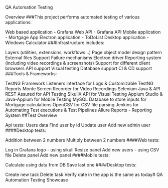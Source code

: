 QA Automation Testing


Overview
###This project performs automated testing of various applications:

Web based application - Grafana
Web API - Grafana API
Mobile application - Mortgage App
Electron application - ToDoList
Desktop application - Windows Calculator
###Infrastructure includes:

Layers (utilities, extensions, workflows...)
Page object model design pattern
External files Support
Failure mechanisms
Electron driver
Reporting system (including video recordings & screenshots)
Support for different client browsers
API support
Visual testing
Database support
CI & CD support
###Tools & Frameworks:

TestNG Framework
Listeners interface for Logs & Customizable TestNG Reports
Monte Screen Recorder for Video Recordings
Selenium Java & API
REST Assured for API Testing
SikuliX API for Visual Testing
Appium Studio & Java-Appium for Mobile Testing
MySQL Database to store inputs for Mortgage calculations
OpenCSV for CSV file parsing
Jenkins for Automating Test executions & Test Pipelines
Allure Reports - Reporting System
##Test Overview

Api tests:
Users data
Find user by id
Update user
Add new admin user
####Desktop tests:

Addition between 2 numbers
Multiply between 2 numbers
####Web tests:

Log in
Grafana logo - using sikuli
Resize panel
Add new users - using CSV file
Delete panel
Add new panel
####Mobile tests:

Calculate using data from DB
Save last one
####Desktop tests:

Create new task
Delete task
Verify date in the app is the same as today# QA Automation Testing Showcase
